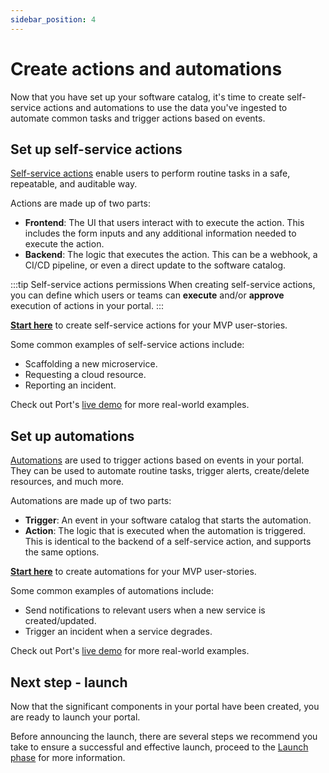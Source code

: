 ```yaml
---
sidebar_position: 4
---
```


# Create actions and automations

Now that you have set up your software catalog, it's time to create self-service actions and automations to use the data you've ingested to automate common tasks and trigger actions based on events. 

## Set up self-service actions

[Self-service actions]((/actions-and-automations/create-self-service-experiences/)) enable users to perform routine tasks in a safe, repeatable, and auditable way.  

Actions are made up of two parts:
- **Frontend**: The UI that users interact with to execute the action. This includes the form inputs and any additional information needed to execute the action.
- **Backend**: The logic that executes the action. This can be a webhook, a CI/CD pipeline, or even a direct update to the software catalog.

:::tip Self-service actions permissions
When creating self-service actions, you can define which users or teams can **execute** and/or **approve** execution of actions in your portal.
:::
<br/>

[**Start here**](https://docs.getport.io/actions-and-automations/create-self-service-experiences/#create-a-self-service-action) to create self-service actions for your MVP user-stories.

Some common examples of self-service actions include:
- Scaffolding a new microservice.
- Requesting a cloud resource.
- Reporting an incident.  

Check out Port's [live demo](https://demo.getport.io/self-serve) for more real-world examples.

## Set up automations

[Automations](https://docs.getport.io/actions-and-automations/define-automations/) are used to trigger actions based on events in your portal.  
They can be used to automate routine tasks, trigger alerts, create/delete resources, and much more.

Automations are made up of two parts:
- **Trigger**: An event in your software catalog that starts the automation.
- **Action**: The logic that is executed when the automation is triggered. This is identical to the backend of a self-service action, and supports the same options.

[**Start here**](https://docs.getport.io/actions-and-automations/define-automations/) to create automations for your MVP user-stories.

Some common examples of automations include:
- Send notifications to relevant users when a new service is created/updated.
- Trigger an incident when a service degrades.

Check out Port's [live demo](https://demo.getport.io/settings/automations) for more real-world examples.

## Next step - launch

Now that the significant components in your portal have been created, you are ready to launch your portal.  

Before announcing the launch, there are several steps we recommend you take to ensure a successful and effective launch, proceed to the [Launch phase](/guides/implementation-guide/launch/) for more information.